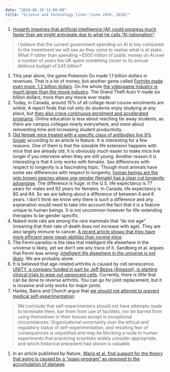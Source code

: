 ```yaml
---
date: "2018-06-29 12:00:00"
title: "Science and Technology links (June 29th, 2018)"
---
```




1. [Hogarth imagines that artificial intelligence (AI) could progress much faster than we might anticipate due to what he calls &ldquo;AI nationalism&rdquo;](https://www.ianhogarth.com/blog/2018/6/13/ai-nationalism):<br/>

> I believe that the current government spending on AI is tiny compared to the investment we will see as they come to realise what is at stake. What if rather than spending ~£500 million of public money on AI over a number of years the UK spent something closer to its annual defence budget of £45 billion?

1. This year alone, the game Pokemon Go made 1.1 billion dollars in revenues. That is a lot of money, but another game called [Fortnite made even more: 1.2 billion dollars](https://www.recode.net/2018/6/26/17502072/fortnite-revenue-game-growth-318-million). On the whole [the videogame industry is much larger than the movie industry](http://www.kfvs12.com/story/31140647/who-rules-the-entertainment-industry). The Grand Theft Auto V made six billion dollars, more than any movie ever made.
1. Today, in Canada, around 15% of all college-level course enrolments are online. A report finds that not only do students enjoy studying at any place, but [they also crave continuous enrolment and accelerated programs](https://www.tonybates.ca/2018/06/26/what-do-online-college-students-want-and-like/). Online education is less about reaching far away students, as there are campus colleges nearly everywhere, and more about reinventing time and increasing student productivity.
1. [Old female mice treated with a specific class of antibodies live 9% longer](https://www.nature.com/articles/s41467-018-04805-5) according to an article in Nature. It is interesting for a few reasons. One of them is that the sizeable life extension happens with mice that are already old. It is obviously much easier to make mice live longer if you intervene when they are still young. Another reason it is interesting is that it only works with females. Sex differences with respect to longevity is a fascinating topic. Though most animals have some sex differences with respect to longevity, [human beings are the only known species where one gender (female) has a clear cut longevity advantage](https://www.ncbi.nlm.nih.gov/pmc/articles/PMC4932837/). The difference is huge: in the U.S. life expectancy is 77 years for males and 82 years for females. In Canada, life expectancy is 80 and 84. So we are talking about a difference of between 4 and 6 years. I don&rsquo;t think we know why there is such a difference and any explanation would need to take into account the fact that it is a feature unique to human beings. It is not uncommon however for life-extending therapies to be gender specific.
1. Naked mole rats are among the rare mammals that &ldquo;do not age&rdquo; (meaning that their rate of death does not increase with age). They are also largely immune to cancer. [A recent article shows that they have more efficient gene repair abilities than normal mice](http://www.aging-us.com/article/101482/text).
1. The Fermi paradox is the idea that intelligent life elsewhere in the universe is likely, yet we don&rsquo;t see any trace of it. Sandberg et al. argues that Fermi was wrong: [intelligent life elsewhere in the universe is not likely](https://arxiv.org/pdf/1806.02404.pdf). We are probably alone. 
1. It is believed that age-related arthritis is caused by cell senescence. [UNITY, a company funded in part by Jeff Bezos (Amazon), is starting clinical trials to wipe out senescent cells](http://ir.unitybiotechnology.com/news-releases/news-release-details/unity-biotechnology-inc-announces-first-patient-treated-ubx0101). Currently, there is little that can be done to reverse arthritis. You can go for joint replacement, but it is invasive and only works for major joints.
1. Hanley, Bains and Church argue that [we should not attempt to prevent medical self-experimentation](https://www.liebertpub.com/doi/abs/10.1089/rej.2018.2059):<br/>

> We conclude that self-experimenters should not have attempts made to terminate them, bar them from use of facilities, nor be barred from using themselves or their tissues except in exceptional circumstances. Organizational uncertainty over the ethical and regulatory status of self-experimentation, and resulting fear of consequences is unjustified and may be blocking a route to human experiments that practicing scientists widely consider appropriate, and which historical precedent had shown is valuable.

1. In an article published by Nature, [Wang et al. find support for the theory that aging is caused by a &ldquo;quasi-program&rdquo; as opposed to the accumulation of damage](https://www.nature.com/articles/s41514-018-0025-3).


